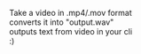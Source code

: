 Take a video in .mp4/.mov format <br/>
converts it into "output.wav" <br/>
outputs text from video in your cli <br/>
:)
